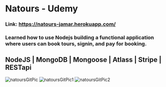 # Natours - Udemy
### Link: https://natours-jamar.herokuapp.com/
### Learned how to use Nodejs building a functional application where users can book tours, signin, and pay for booking.

## NodeJS | MongoDB | Mongoose | Atlass | Stripe | RESTapi

![natoursGitPic](https://user-images.githubusercontent.com/96387037/215680233-73174243-2a6f-4573-b60c-3f4ec6c4cda0.PNG)
![natoursGitPic1](https://user-images.githubusercontent.com/96387037/215680948-b956f120-120a-437f-8354-285d4d60e09b.PNG)
![natoursGitPic2](https://user-images.githubusercontent.com/96387037/215680951-fef09679-7961-4800-be26-2a565396db1a.PNG)



